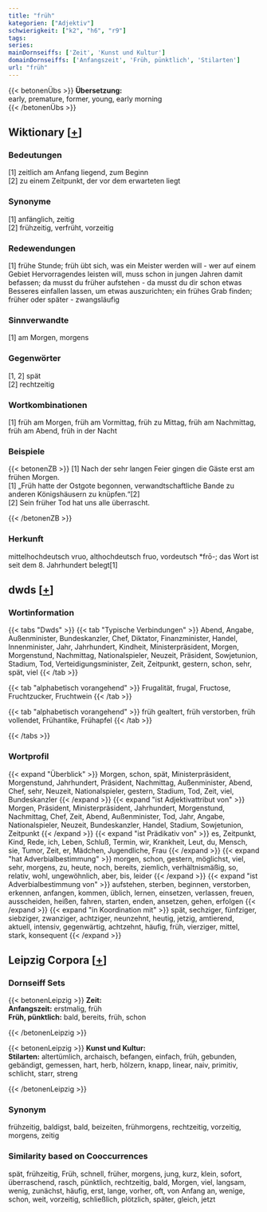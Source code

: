 ```yaml
---
title: "früh"
kategorien: ["Adjektiv"]
schwierigkeit: ["k2", "h6", "r9"]
tags:
series:
mainDornseiffs: ['Zeit', 'Kunst und Kultur']
domainDornseiffs: ['Anfangszeit', 'Früh, pünktlich', 'Stilarten']
url: "früh"
---
```


{{< betonenÜbs >}}
**Übersetzung:**  
early, premature, former, young, early morning  
{{< /betonenÜbs >}}

## Wiktionary [[+](https://de.wiktionary.org/wiki/früh)]

### Bedeutungen
[1] zeitlich am Anfang liegend, zum Beginn  
[2] zu einem Zeitpunkt, der vor dem erwarteten liegt  

### Synonyme
[1] anfänglich, zeitig  
[2] frühzeitig, verfrüht, vorzeitig  

### Redewendungen
[1] frühe Stunde; früh übt sich, was ein Meister werden will - wer auf einem Gebiet Hervorragendes leisten will, muss schon in jungen Jahren damit befassen; da musst du früher aufstehen - da musst du dir schon etwas Besseres einfallen lassen, um etwas auszurichten; ein frühes Grab finden; früher oder später - zwangsläufig  

### Sinnverwandte
[1] am Morgen, morgens  

### Gegenwörter
[1, 2] spät  
[2] rechtzeitig  

### Wortkombinationen
[1] früh am Morgen, früh am Vormittag, früh zu Mittag, früh am Nachmittag, früh am Abend, früh in der Nacht  

### Beispiele
{{< betonenZB >}}
[1] Nach der sehr langen Feier gingen die Gäste erst am frühen Morgen.  
[1] „Früh hatte der Ostgote begonnen, verwandtschaftliche Bande zu anderen Königshäusern zu knüpfen.“[2]  
[2] Sein früher Tod hat uns alle überrascht.  

{{< /betonenZB >}}
### Herkunft
mittelhochdeutsch vruo, althochdeutsch fruo, vordeutsch *frō-; das Wort ist seit dem 8. Jahrhundert belegt[1]  



## dwds [[+](https://www.dwds.de/wb/früh)]

### Wortinformation
{{< tabs "Dwds" >}}
{{< tab "Typische Verbindungen" >}}
Abend, Angabe, Außenminister, Bundeskanzler, Chef, Diktator, Finanzminister, Handel, Innenminister, Jahr, Jahrhundert, Kindheit, Ministerpräsident, Morgen, Morgenstund, Nachmittag, Nationalspieler, Neuzeit, Präsident, Sowjetunion, Stadium, Tod, Verteidigungsminister, Zeit, Zeitpunkt, gestern, schon, sehr, spät, viel
{{< /tab >}}

{{< tab "alphabetisch vorangehend" >}}
Frugalität, frugal, Fructose, Fruchtzucker, Fruchtwein
{{< /tab >}}

{{< tab "alphabetisch vorangehend" >}}
früh gealtert, früh verstorben, früh vollendet, Frühantike, Frühapfel
{{< /tab >}}

{{< /tabs >}}

### Wortprofil
{{< expand "Überblick" >}} Morgen, schon, spät, Ministerpräsident, Morgenstund, Jahrhundert, Präsident, Nachmittag, Außenminister, Abend, Chef, sehr, Neuzeit, Nationalspieler, gestern, Stadium, Tod, Zeit, viel, Bundeskanzler {{< /expand >}}
{{< expand "ist Adjektivattribut von" >}} Morgen, Präsident, Ministerpräsident, Jahrhundert, Morgenstund, Nachmittag, Chef, Zeit, Abend, Außenminister, Tod, Jahr, Angabe, Nationalspieler, Neuzeit, Bundeskanzler, Handel, Stadium, Sowjetunion, Zeitpunkt {{< /expand >}}
{{< expand "ist Prädikativ von" >}} es, Zeitpunkt, Kind, Rede, ich, Leben, Schluß, Termin, wir, Krankheit, Leut, du, Mensch, sie, Tumor, Zeit, er, Mädchen, Jugendliche, Frau {{< /expand >}}
{{< expand "hat Adverbialbestimmung" >}} morgen, schon, gestern, möglichst, viel, sehr, morgens, zu, heute, noch, bereits, ziemlich, verhältnismäßig, so, relativ, wohl, ungewöhnlich, aber, bis, leider {{< /expand >}}
{{< expand "ist Adverbialbestimmung von" >}} aufstehen, sterben, beginnen, verstorben, erkennen, anfangen, kommen, üblich, lernen, einsetzen, verlassen, freuen, ausscheiden, heißen, fahren, starten, enden, ansetzen, gehen, erfolgen {{< /expand >}}
{{< expand "in Koordination mit" >}} spät, sechziger, fünfziger, siebziger, zwanziger, achtziger, neunzehnt, heutig, jetzig, amtierend, aktuell, intensiv, gegenwärtig, achtzehnt, häufig, früh, vierziger, mittel, stark, konsequent {{< /expand >}}

## Leipzig Corpora [[+](https://corpora.uni-leipzig.de/en/res?word=früh&corpusId=deu_newscrawl-public_2018)]

### Dornseiff Sets
{{< betonenLeipzig >}}
**Zeit:**  
**Anfangszeit:** erstmalig, früh  
**Früh, pünktlich:** bald, bereits, früh, schon  

{{< /betonenLeipzig >}}


{{< betonenLeipzig >}}
**Kunst und Kultur:**  
**Stilarten:** altertümlich, archaisch, befangen, einfach, früh, gebunden, gebändigt, gemessen, hart, herb, hölzern, knapp, linear, naiv, primitiv, schlicht, starr, streng  

{{< /betonenLeipzig >}}

### Synonym
frühzeitig, baldigst, bald, beizeiten, frühmorgens, rechtzeitig, vorzeitig, morgens, zeitig


### Similarity based on Cooccurrences
spät, frühzeitig, Früh, schnell, früher, morgens, jung, kurz, klein, sofort, überraschend, rasch, pünktlich, rechtzeitig, bald, Morgen, viel, langsam, wenig, zunächst, häufig, erst, lange, vorher, oft, von Anfang an, wenige, schon, weit, vorzeitig, schließlich, plötzlich, später, gleich, jetzt

